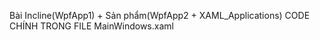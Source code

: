 Bài Incline(WpfApp1) + Sản phẩm(WpfApp2 + XAML_Applications)
CODE CHÍNH TRONG FILE MainWindows.xaml
